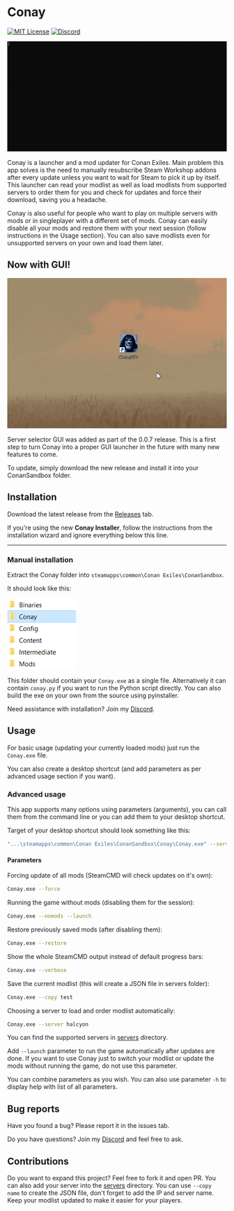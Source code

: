 # Conay

[![MIT License](https://img.shields.io/badge/License-MIT-green.svg)](https://github.com/RatajVaver/conay/blob/main/LICENSE)
[![Discord](https://img.shields.io/badge/Discord-Rataj's_Workshop-blue.svg)](https://discord.gg/3WJNxCTn8m)

![Conay in action](assets/preview.gif)

Conay is a launcher and a mod updater for Conan Exiles. Main problem this app solves is the need to manually resubscribe Steam Workshop addons after every update unless you want to wait for Steam to pick it up by itself. This launcher can read your modlist as well as load modlists from supported servers to order them for you and check for updates and force their download, saving you a headache.

Conay is also useful for people who want to play on multiple servers with mods or in singleplayer with a different set of mods. Conay can easily disable all your mods and restore them with your next session (follow instructions in the Usage section). You can also save modlists even for unsupported servers on your own and load them later.

## Now with GUI!

![Conay in action](assets/conaygui.gif)

Server selector GUI was added as part of the 0.0.7 release. This is a first step to turn Conay into a proper GUI launcher in the future with many new features to come.

To update, simply download the new release and install it into your ConanSandbox folder.

## Installation

Download the latest release from the [Releases](https://github.com/RatajVaver/conay/releases) tab.

If you're using the new **Conay Installer**, follow the instructions from the installation wizard and ignore everything below this line.

---

### Manual installation

Extract the Conay folder into `steamapps\common\Conan Exiles\ConanSandbox`.

It should look like this:

![ConanSandbox folder](assets/readme_folder.png)

This folder should contain your `Conay.exe` as a single file.
Alternatively it can contain `conay.py` if you want to run the Python script directly.
You can also build the exe on your own from the source using pyinstaller.

Need assistance with installation? Join my [Discord](https://discord.gg/3WJNxCTn8m).

## Usage

For basic usage (updating your currently loaded mods) just run the `Conay.exe` file.

You can also create a desktop shortcut (and add parameters as per advanced usage section if you want).

### Advanced usage

This app supports many options using parameters (arguments), you can call them from the command line or you can add them to your desktop shortcut.

Target of your desktop shortcut should look something like this:
```sh
"...\steamapps\common\Conan Exiles\ConanSandbox\Conay\Conay.exe" --server halcyon --launch
```

#### Parameters

Forcing update of all mods (SteamCMD will check updates on it's own):

```sh
Conay.exe --force
```

Running the game without mods (disabling them for the session):
```sh
Conay.exe --nomods --launch
```

Restore previously saved mods (after disabling them):
```sh
Conay.exe --restore
```

Show the whole SteamCMD output instead of default progress bars:
```sh
Conay.exe --verbose
```

Save the current modlist (this will create a JSON file in servers folder):
```sh
Conay.exe --copy test
```

Choosing a server to load and order modlist automatically:

```sh
Conay.exe --server halcyon
```

You can find the supported servers in [servers](https://github.com/RatajVaver/conay/tree/main/servers) directory.

Add `--launch` parameter to run the game automatically after updates are done. If you want to use Conay just to switch your modlist or update the mods without running the game, do not use this parameter.

You can combine parameters as you wish. You can also use parameter `-h` to display help with list of all parameters.

## Bug reports

Have you found a bug? Please report it in the issues tab.

Do you have questions? Join my [Discord](https://discord.gg/3WJNxCTn8m) and feel free to ask.

## Contributions

Do you want to expand this project? Feel free to fork it and open PR. You can also add your server into the [servers](https://github.com/RatajVaver/conay/tree/main/servers) directory. You can use `--copy name` to create the JSON file, don't forget to add the IP and server name. Keep your modlist updated to make it easier for your players.